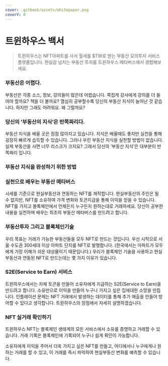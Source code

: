 ```yaml
---
cover: .gitbook/assets/whitepaper.png
coverY: 0
---
```


# 트윈하우스 백서

> 트윈하우스는 NFT아파트를 사서 월세를 $TW로 받는 부동산 모의투자 서비스 플렛폼입니다. 현실감 넘치는 부동산 투자를 트윈하우스 메타버스에서 경험해보세요.

### 부동산은 어렵다. <a href="#ce7c" id="ce7c"></a>

부동산은 각종 소스, 정보, 강의들이 많은데 어렵습니다. 쪽집게 강사에게 강의를 더 들어야 할까요? 책을 더 볼까요? 열심히 공부할수록 당신의 부동산 지식이 늘어난 것 같습니다. 하지만 그래도 어려워요. 왜 그럴까요?

### 당신의 ’부동산의 지식’은 반쪽짜리다. <a href="#ef18" id="ef18"></a>

부동산 지식을 배울 곳은 점점 많아지고 있습니다. 지식은 배울때도 좋지만 실천을 통해 굉장히 빠르게 습득할 수 있습니다. 그러나 우린 부동산 지식을 실천할 방법이 없습니다. 실제 부동산을 사면 너무 리스크가 크지요? 그래서 당신의 ’부동산 지식’은 대부분이 반쪽짜리 입니다.

### 부동산 지식을 완성하기 위한 방법 <a href="#fb6c" id="fb6c"></a>

### 실천으로 배우는 부동산 메타버스 <a href="#415d" id="415d"></a>

시세를 기준으로 현실부동산과 연동하는 NFT를 제작합니다. 현실부동산의 주인은 될 수 없지만, NFT를 소유하여 가격 변화와 토큰지급을 통해 이익을 얻을 수 있습니다. NFT를 가지고 블록체인에서 언제든지 누구든지 원하는대로 거래하세요. 당신이 공부한 내용을 실천하며 배우는 최초의 부동산 메타버스를 만드려고 합니다.

### 부동산투자 그리고 블록체인기술 <a href="#7275" id="7275"></a>

우리 목표는 거래가 가능한 부동산들을 모두 NFT로 만드는 것입니다. 우선 시작으로 서울 수도권 300세대 이상 아파트 단지를 NFT로 발행합니다. (한국에서는 아파트가 모두에게 가장 이해가 쉬운 대상물이기 때문입니다.) 우리가 블록체인 기술을 사용하고 현실부동산과 연동된 NFT로 만드는데는 몇 가지 이유가 있습니다.

### S2E(Service to Earn) 서비스 <a href="#76e0" id="76e0"></a>

트윈하우스에서는 자체 토큰을 만들어 소유자에게 지급하는 S2E(Service to Earn)을 만드려고 합니다. 소유만으로 이익을 만들어 누구나 가지고 싶은 집에대한 소망을 만듭니다. 인플레이션 문제는 NFT 거래에서 발생하는 데이터를 통해 추가 매출을 만들어 방어할 수 있다고 생각합니다. 트윈하우스의 장점에서 자세히 설명하겠습니다.

### NFT 실거래 확인하기 <a href="#1553" id="1553"></a>

트윈하우스 NFT는 블록체인 생태계의 모든 서비스에서 소유를 증명하고 거래할 수 있습니다. 거래 기록은 블록체인에 기록되어 누구나 쉽게 확인이 가능합니다.

소유자에게 이익을 주어서 더욱 가지고 싶은 NFT를 만들고, 어디에서나 누구에게나 원하는 거래를 할 수 있고, 이 거래를 즉시 파악하여 현실부동산 변화를 예측할 수 있습니다.

